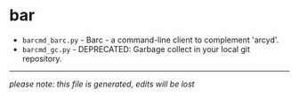 # bar
* `barcmd_barc.py` -
Barc - a command-line client to complement 'arcyd'.
* `barcmd_gc.py` -
DEPRECATED: Garbage collect in your local git repository.

-----
*please note: this file is generated, edits will be lost*
